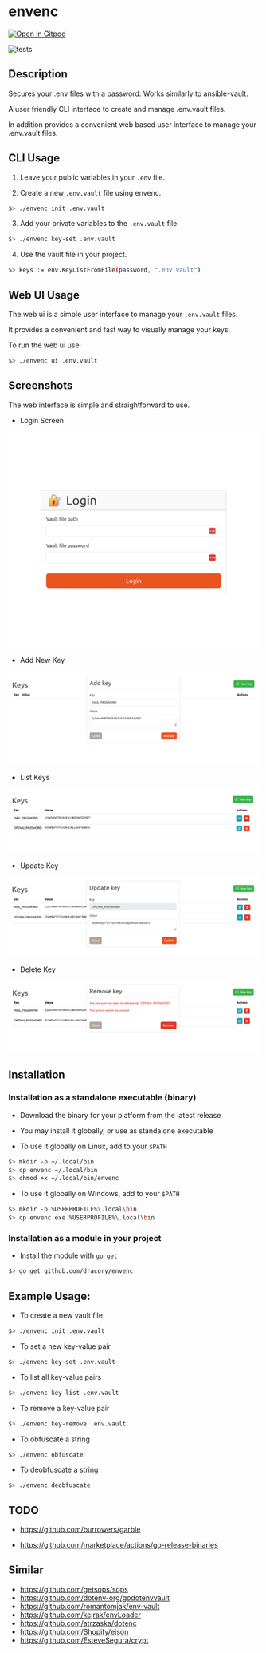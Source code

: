 # envenc 

<a href="https://gitpod.io/#https://github.com/dracory/envenc" style="float:right:"><img src="https://gitpod.io/button/open-in-gitpod.svg" alt="Open in Gitpod" loading="lazy"></a>

![tests](https://github.com/dracory/envenc/workflows/tests/badge.svg)

## Description

Secures your .env files with a password. Works similarly to ansible-vault.

A user friendly CLI interface to create and manage .env.vault files.

In addition provides a convenient web based user interface to manage your .env.vault files.

## CLI Usage

1. Leave your public variables in your `.env` file.

2. Create a new `.env.vault` file using envenc.

```bash
$> ./envenc init .env.vault
```

3. Add your private variables to the `.env.vault` file.

```bash
$> ./envenc key-set .env.vault
```

4. Use the vault file in your project.

```bash
$> keys := env.KeyListFromFile(password, ".env.vault")
```

## Web UI Usage

The web ui is a simple user interface to manage your `.env.vault` files.

It provides a convenient and fast way to visually manage your keys.

To run the web ui use:

```bash
$> ./envenc ui .env.vault
```

## Screenshots

The web interface is simple and straightforward to use.

- Login Screen

![screenshot](./screenshots/screenshot-1.png)

- Add New Key

![screenshot](./screenshots/screenshot-2.png)

- List Keys

![screenshot](./screenshots/screenshot-3.png)

- Update Key

![screenshot](./screenshots/screenshot-4.png)

- Delete Key

![screenshot](./screenshots/screenshot-5.png)

## Installation

### Installation as a standalone executable (binary)

- Download the binary for your platform from the latest release

- You may install it globally, or use as standalone executable

- To use it globally on Linux, add to your `$PATH`

```bash
$> mkdir -p ~/.local/bin
$> cp envenc ~/.local/bin
$> chmod +x ~/.local/bin/envenc
```

- To use it globally on Windows, add to your `$PATH`

```bash
$> mkdir -p %USERPROFILE%\.local\bin
$> cp envenc.exe %USERPROFILE%\.local\bin
```

### Installation as a module in your project

- Install the module with `go get`

```bash
$> go get github.com/dracory/envenc
```


## Example Usage:

- To create a new vault file

```bash
$> ./envenc init .env.vault
```

- To set a new key-value pair

```bash
$> ./envenc key-set .env.vault
```

- To list all key-value pairs
```bash
$> ./envenc key-list .env.vault
```

- To remove a key-value pair
```bash
$> ./envenc key-remove .env.vault
```

- To obfuscate a string
```bash
$> ./envenc obfuscate
```

- To deobfuscate a string
```bash
$> ./envenc deobfuscate
```


## TODO

- https://github.com/burrowers/garble

- https://github.com/marketplace/actions/go-release-binaries

## Similar

- https://github.com/getsops/sops
- https://github.com/dotenv-org/godotenvvault
- https://github.com/romantomjak/env-vault
- https://github.com/kejrak/envLoader
- https://github.com/atrzaska/dotenc
- https://github.com/Shopify/ejson
- https://github.com/EsteveSegura/crypt
